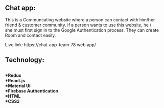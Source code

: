 <h2>Chat app:</h2>
<p>This is a Communcating website where a person can contact with him/her friend & customer community. If a person wants to use this website, he / she must first sign in to the Google Authentication process. They can create Room and contact easily.</p>
Live link: https://chat-app-team-78.web.app/
<h2>Technology:<h2>
<h4>*Redux <br/>
*React.js<br/>
*Material Ui<br/>
*Firebase Authentication<br/>
*HTML<br/>
*CSS3<br/></h4>
